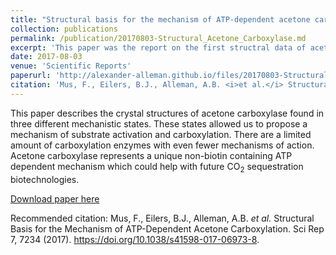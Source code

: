 ```yaml
---
title: "Structural basis for the mechanism of ATP-dependent acetone carboxylation"
collection: publications
permalink: /publication/20170803-Structural_Acetone_Carboxylase.md
excerpt: 'This paper was the report on the first structral data of acetone carboxylase'
date: 2017-08-03
venue: 'Scientific Reports'
paperurl: 'http://alexander-alleman.github.io/files/20170803-Structural_Acetone_Carboxylase.pdf'
citation: 'Mus, F., Eilers, B.J., Alleman, A.B. <i>et al.</i> Structural Basis for the Mechanism of ATP-Dependent Acetone Carboxylation. Sci Rep 7, 7234 (2017). https://doi.org/10.1038/s41598-017-06973-8'
---
```

This paper describes the crystal structures of acetone carboxylase found in three different mechanistic states. These states allowed us to propose a mechanism of substrate activation and carboxylation. There are a limited amount of carboxylation enzymes with even fewer mechanisms of action. Acetone carboxylase represents a unique non-biotin containing ATP dependent mechanism which could help with future CO<sub>2</sub> sequestration biotechnologies. 

[Download paper here](http://alexander-alleman.github.io/files/20170803-Structural_Acetone_Carboxylase.pdf)

Recommended citation: Mus, F., Eilers, B.J., Alleman, A.B. <i>et al.</i> Structural Basis for the Mechanism of ATP-Dependent Acetone Carboxylation. Sci Rep 7, 7234 (2017). https://doi.org/10.1038/s41598-017-06973-8.